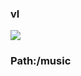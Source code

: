 ### vl

[![](https://www.herokucdn.com/deploy/button.png)](https://heroku.com/deploy?template=https://github.com/roobffhg/dhfnvb002.git)

### Path:/music